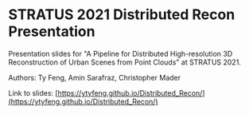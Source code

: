 # STRATUS 2021 Distributed Recon Presentation

Presentation slides for "A Pipeline for Distributed High-resolution 3D Reconstruction of Urban Scenes from Point Clouds" at STRATUS 2021. 

Authors: Ty Feng, Amin Sarafraz, Christopher Mader

Link to slides: [https://ytyfeng.github.io/Distributed_Recon/](https://ytyfeng.github.io/Distributed_Recon/)